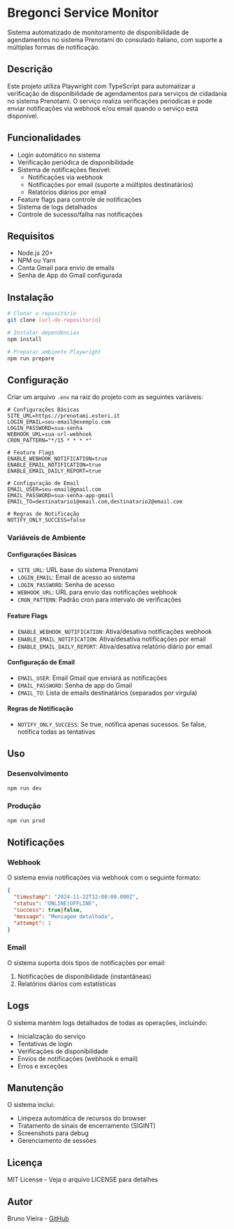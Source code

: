 # Bregonci Service Monitor

Sistema automatizado de monitoramento de disponibilidade de agendamentos no sistema Prenotami do consulado italiano, com suporte a múltiplas formas de notificação.

## Descrição

Este projeto utiliza Playwright com TypeScript para automatizar a verificação de disponibilidade de agendamentos para serviços de cidadania no sistema Prenotami. O serviço realiza verificações periódicas e pode enviar notificações via webhook e/ou email quando o serviço está disponível.

## Funcionalidades

- Login automático no sistema
- Verificação periódica de disponibilidade
- Sistema de notificações flexível:
  - Notificações via webhook
  - Notificações por email (suporte a múltiplos destinatários)
  - Relatórios diários por email
- Feature flags para controle de notificações
- Sistema de logs detalhados
- Controle de sucesso/falha nas notificações

## Requisitos

- Node.js 20+
- NPM ou Yarn
- Conta Gmail para envio de emails
- Senha de App do Gmail configurada

## Instalação

```bash
# Clonar o repositório
git clone [url-do-repositorio]

# Instalar dependências
npm install

# Preparar ambiente Playwright
npm run prepare
```

## Configuração

Criar um arquivo `.env` na raiz do projeto com as seguintes variáveis:


```env
# Configurações Básicas
SITE_URL=https://prenotami.esteri.it
LOGIN_EMAIL=seu-email@exemplo.com
LOGIN_PASSWORD=sua-senha
WEBHOOK_URL=sua-url-webhook
CRON_PATTERN="*/15 * * * *"

# Feature Flags
ENABLE_WEBHOOK_NOTIFICATION=true
ENABLE_EMAIL_NOTIFICATION=true
ENABLE_EMAIL_DAILY_REPORT=true

# Configuração de Email
EMAIL_USER=seu-email@gmail.com
EMAIL_PASSWORD=sua-senha-app-gmail
EMAIL_TO=destinatario1@email.com,destinatario2@email.com

# Regras de Notificação
NOTIFY_ONLY_SUCCESS=false
```

### Variáveis de Ambiente

#### Configurações Básicas
- `SITE_URL`: URL base do sistema Prenotami
- `LOGIN_EMAIL`: Email de acesso ao sistema
- `LOGIN_PASSWORD`: Senha de acesso
- `WEBHOOK_URL`: URL para envio das notificações webhook
- `CRON_PATTERN`: Padrão cron para intervalo de verificações

#### Feature Flags
- `ENABLE_WEBHOOK_NOTIFICATION`: Ativa/desativa notificações webhook
- `ENABLE_EMAIL_NOTIFICATION`: Ativa/desativa notificações por email
- `ENABLE_EMAIL_DAILY_REPORT`: Ativa/desativa relatório diário por email

#### Configuração de Email
- `EMAIL_USER`: Email Gmail que enviará as notificações
- `EMAIL_PASSWORD`: Senha de app do Gmail
- `EMAIL_TO`: Lista de emails destinatários (separados por vírgula)

#### Regras de Notificação
- `NOTIFY_ONLY_SUCCESS`: Se true, notifica apenas sucessos. Se false, notifica todas as tentativas

## Uso

### Desenvolvimento
```bash
npm run dev
```

### Produção
```bash
npm run prod
```


## Notificações

### Webhook
O sistema envia notificações via webhook com o seguinte formato:
```json
{
  "timestamp": "2024-11-22T12:00:00.000Z",
  "status": "ONLINE|OFFLINE",
  "success": true|false,
  "message": "Mensagem detalhada",
  "attempt": 1
}
```

### Email
O sistema suporta dois tipos de notificações por email:
1. Notificações de disponibilidade (instantâneas)
2. Relatórios diários com estatísticas

## Logs

O sistema mantém logs detalhados de todas as operações, incluindo:
- Inicialização do serviço
- Tentativas de login
- Verificações de disponibilidade
- Envios de notificações (webhook e email)
- Erros e exceções

## Manutenção

O sistema inclui:
- Limpeza automática de recursos do browser
- Tratamento de sinais de encerramento (SIGINT)
- Screenshots para debug
- Gerenciamento de sessões

## Licença

MIT License - Veja o arquivo LICENSE para detalhes

## Autor

Bruno Vieira - [GitHub](https://github.com/vieiraes)